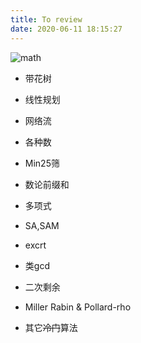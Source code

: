 ```yaml
---
title: To review
date: 2020-06-11 18:15:27
---
```


 ![math](https://render.githubusercontent.com/render/math?math=%7E) 

<!--more-->

* 带花树

* 线性规划

* 网络流

* 各种数

* Min25筛

* 数论前缀和

* 多项式

* SA,SAM

* excrt

* 类gcd

* 二次剩余

* Miller Rabin & Pollard-rho

* 其它~~冷门~~算法
